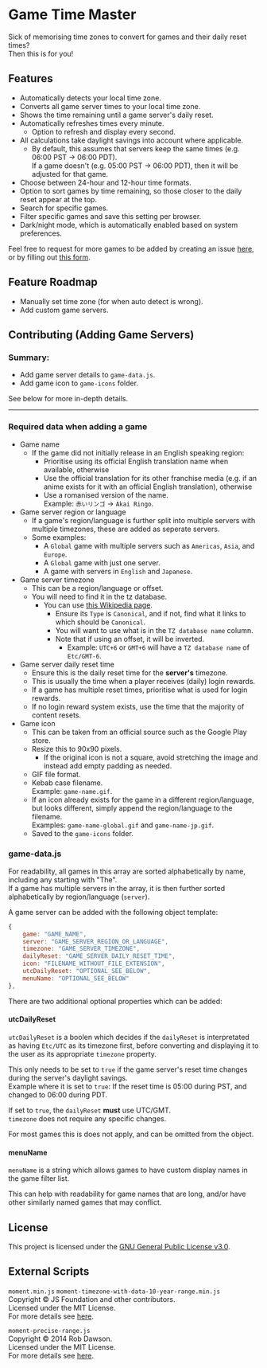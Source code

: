 # Game Time Master
Sick of memorising time zones to convert for games and their daily reset times?  
Then this is for you!

## Features
- Automatically detects your local time zone.
- Converts all game server times to your local time zone.
- Shows the time remaining until a game server's daily reset.
- Automatically refreshes times every minute.
	- Option to refresh and display every second.
- All calculations take daylight savings into account where applicable.
	- By default, this assumes that servers keep the same times (e.g. 06:00 PST -> 06:00 PDT).  
	If a game doesn't (e.g. 05:00 PST -> 06:00 PDT), then it will be adjusted for that game.
- Choose between 24-hour and 12-hour time formats.
- Option to sort games by time remaining, so those closer to the daily reset appear at the top.
- Search for specific games.
- Filter specific games and save this setting per browser.
- Dark/night mode, which is automatically enabled based on system preferences.

Feel free to request for more games to be added by creating an issue [here](https://github.com/cicerakes/Game-Time-Master/issues), or by filling out [this form](https://docs.google.com/forms/d/e/1FAIpQLSc0T_8Smk0vnp-VtR3eJSnSu3uLa3nFlWbCq9-jMqujmU1qcA/viewform).

## Feature Roadmap
- Manually set time zone (for when auto detect is wrong).
- Add custom game servers.

## Contributing (Adding Game Servers)
### Summary:
- Add game server details to `game-data.js`.
- Add game icon to `game-icons` folder.

See below for more in-depth details.

---

### Required data when adding a game
- Game name
	- If the game did not initially release in an English speaking region: 
		- Prioritise using its official English translation name when available, otherwise  
		- Use the official translation for its other franchise media (e.g. if an anime exists for it with an official English translation), otherwise  
		- Use a romanised version of the name.  
		Example: `赤いリンゴ` -> `Akai Ringo`.
- Game server region or language
	- If a game's region/language is further split into multiple servers with multiple timezones, these are added as seperate servers.
	- Some examples:
		- A `Global` game with multiple servers such as `Americas`, `Asia`, and `Europe`.
		- A `Global` game with just one server.
		- A game with servers in `English` and `Japanese`.
- Game server timezone
	- This can be a region/language or offset. 
	- You will need to find it in the tz database.  
		- You can use [this Wikipedia page](https://en.wikipedia.org/wiki/List_of_tz_database_time_zones).
			- Ensure its `Type` is `Canonical`, and if not, find what it links to which should be `Canonical`.
			- You will want to use what is in the `TZ database name` column.
			- Note that if using an offset, it will be inverted.
				- Example: `UTC+6` or `GMT+6` will have a `TZ database name` of `Etc/GMT-6`.
- Game server daily reset time
	- Ensure this is the daily reset time for the **server's** timezone.
	- This is usually the time when a player receives (daily) login rewards.
	- If a game has multiple reset times, prioritise what is used for login rewards. 
	- If no login reward system exists, use the time that the majority of content resets.
- Game icon
	- This can be taken from an official source such as the Google Play store.
	- Resize this to 90x90 pixels.
		- If the original icon is not a square, avoid stretching the image and instead add empty padding as needed.
	- GIF file format.
	- Kebab case filename.  
	Example: `game-name.gif`.
	- If an icon already exists for the game in a different region/language, but looks different, simply append the region/language to the filename.  
	Examples: `game-name-global.gif` and `game-name-jp.gif`.
	- Saved to the `game-icons` folder.

### game-data.js
For readability, all games in this array are sorted alphabetically by name, including any starting with "The".  
If a game has multiple servers in the array, it is then further sorted alphabetically by region/language (`server`).

A game server can be added with the following object template:
```js
{
	game: "GAME_NAME",
	server: "GAME_SERVER_REGION_OR_LANGUAGE",
	timezone: "GAME_SERVER_TIMEZONE",
	dailyReset: "GAME_SERVER_DAILY_RESET_TIME",
	icon: "FILENAME_WITHOUT_FILE_EXTENSION",
	utcDailyReset: "OPTIONAL_SEE_BELOW",
	menuName: "OPTIONAL_SEE_BELOW"
},
```

There are two additional optional properties which can be added:

#### utcDailyReset

`utcDailyReset` is a boolen which decides if the `dailyReset` is interpretated as having `Etc/UTC` as its timezone first, before converting and displaying it to the user as its appropriate `timezone` property.

This only needs to be set to `true` if the game server's reset time changes during the server's daylight savings.  
Example where it is set to `true`: If the reset time is 05:00 during PST, and changed to 06:00 during PDT.

If set to `true`, the `dailyReset` **must** use UTC/GMT.  
`timezone` does not require any specific changes.

For most games this is does not apply, and can be omitted from the object.

#### menuName

`menuName` is a string which allows games to have custom display names in the game filter list.

This can help with readability for game names that are long, and/or have other similarly named games that may conflict.

## License
This project is licensed under the [GNU General Public License v3.0](https://github.com/cicerakes/Game-Time-Master/blob/master/LICENSE).

## External Scripts
`moment.min.js` `moment-timezone-with-data-10-year-range.min.js`  
Copyright © JS Foundation and other contributors.  
Licensed under the MIT License.  
For more details see [here](https://github.com/moment/moment/blob/develop/LICENSE).

`moment-precise-range.js`  
Copyright © 2014 Rob Dawson.  
Licensed under the MIT License.  
For more details see [here](https://github.com/codebox/moment-precise-range/blob/master/LICENSE.md).
